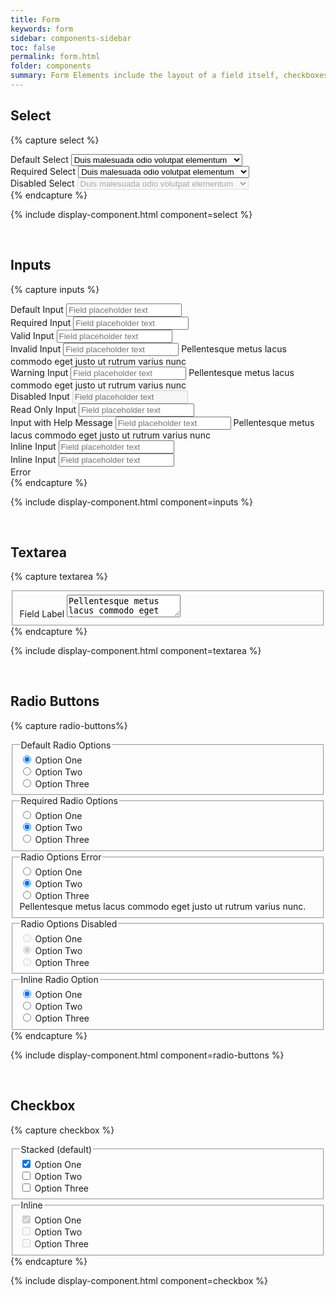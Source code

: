 ```yaml
---
title: Form
keywords: form
sidebar: components-sidebar
toc: false
permalink: form.html
folder: components
summary: Form Elements include the layout of a field itself, checkboxes, radio buttons and states of a field. Use these components along with inline help and error state treatements for any form design.
---
```


## Select

{% capture select %}
<div class="tn-form__group">
    <div class="tn-form__item">
        <label class="tn-form__label" for="select-1">Default Select</label>
        <select class="tn-form__control" id="select-1" name="">
            <option value="1">Duis malesuada odio volutpat elementum</option>
            <option value="2">Suspendisse ante ligula</option>
            <option value="3">Sed bibendum sapien at posuere interdum</option>
        </select>
    </div>
</div>

<div class="tn-form__group">
    <div class="tn-form__item">
        <label class="tn-form__label is-required" for="select-2">Required Select</label>
        <select class="tn-form__control" id="select-2" name="">
            <option value="1">Duis malesuada odio volutpat elementum</option>
            <option value="2">Suspendisse ante ligula</option>
            <option value="3">Sed bibendum sapien at posuere interdum</option>
        </select>
    </div>
</div>

<div class="tn-form__group">
    <div class="tn-form__item">
        <label class="tn-form__label" for="select-2">Disabled Select</label>
        <select class="tn-form__control" id="select-2" name="" disabled>
            <option value="1">Duis malesuada odio volutpat elementum</option>
            <option value="2">Suspendisse ante ligula</option>
            <option value="3">Sed bibendum sapien at posuere interdum</option>
        </select>
    </div>
</div>
{% endcapture %}

{% include display-component.html component=select %}

<br>

## Inputs

{% capture inputs %}
<div class="tn-form__group">
    <div class="tn-form__item">
        <label class="tn-form__label" for="input-1">Default Input</label>
        <input class="tn-form__control" type="text" id="input-1" name="" value="" placeholder="Field placeholder text">
    </div>
</div>

<div class="tn-form__group">
    <div class="tn-form__item">
        <label class="tn-form__label is-required" for="input-2">Required Input</label>
        <input class="tn-form__control" type="text" id="input-2" name="" value="" placeholder="Field placeholder text">
    </div>
</div>

<div class="tn-form__group">
    <div class="tn-form__item">
        <label class="tn-form__label" for="input-3">Valid Input</label>
        <input class="tn-form__control is-valid" type="text" id="input-3" name="" value="" placeholder="Field placeholder text">
    </div>
</div>

<div class="tn-form__group">
    <div class="tn-form__item">
        <label class="tn-form__label" for="input-4">Invalid Input</label>
        <input class="tn-form__control is-invalid" type="text" id="input-4" name="" value="" placeholder="Field placeholder text">
        <span class="tn-form__message tn-form__message--error">
            Pellentesque metus lacus commodo eget justo ut rutrum varius nunc
        </span>
    </div>
</div>

<div class="tn-form__group">
    <div class="tn-form__item">
        <label class="tn-form__label" for="input-5">Warning Input</label>
        <input class="tn-form__control is-warning" type="text" id="input-5" name="" value="" placeholder="Field placeholder text">
        <span class="tn-form__message tn-form__message--warning">
            Pellentesque metus lacus commodo eget justo ut rutrum varius nunc
        </span>
    </div>
</div>

<div class="tn-form__group">
    <div class="tn-form__item">
        <label class="tn-form__label" for="input-6">Disabled Input</label>
        <input class="tn-form__control" type="text" id="input-6" name="" value="" placeholder="Field placeholder text" disabled>
    </div>
</div>

<div class="tn-form__group">
    <div class="tn-form__item">
        <label class="tn-form__label" for="input-7">Read Only Input</label>
        <input class="tn-form__control" type="text" id="input-7" name="" value="" placeholder="Field placeholder text" readonly>
    </div>
</div>

<div class="tn-form__group">
    <div class="tn-form__item">
        <label class="tn-form__label" for="input-4">Input with Help Message</label>
        <input class="tn-form__control" type="text" id="input-4" name="" value="" placeholder="Field placeholder text">
        <span class="tn-form__message tn-form__message--help">
            Pellentesque metus lacus commodo eget justo ut rutrum varius nunc
        </span>
    </div>
</div>

<div class="tn-form__group">
    <div class="tn-form__item tn-form__item--inline">
        <label class="tn-form__label" for="input-8">Inline Input</label>
        <input class="tn-form__control" type="text" id="input-8" name="" value="" placeholder="Field placeholder text">
    </div>
    <div class="tn-form__item tn-form__item--inline">
        <label class="tn-form__label" for="input-9">Inline Input</label>
        <input class="tn-form__control" type="text" id="input-9" name="" value="" placeholder="Field placeholder text">
    </div>
    <div class="tn-form__message  tn-form__message--error">
        Error
    </div>
</div>
{% endcapture %}

{% include display-component.html component=inputs %}

<br>

## Textarea

{% capture textarea %}
<fieldset class="tn-form__group">
    <div class="tn-form__item">
        <label class="tn-form__label" for="textarea-1">Field Label</label>
        <textarea class="tn-form__control" id="textarea-1" name="" >Pellentesque metus lacus commodo eget justo ut rutrum varius nunc. Sed non rhoncus risus. Morbi sodales gravida pulvinar. Duis malesuada odio volutpat elementum vulputate massa magna scelerisque ante et accumsan tellus nunc in sem.</textarea>
    </div>
</fieldset>
{% endcapture %}

{% include display-component.html component=textarea %}

<br>

## Radio Buttons

{% capture radio-buttons%}
<fieldset class="tn-form__group">
    <legend class="tn-form__legend">Default Radio Options</legend>
    <div class="tn-form__item tn-form__item--check">
        <input class="tn-form__control" type="radio" id="radio-1" name="radio-name-1" value="" checked>
        <label class="tn-form__label" for="radio-1">Option One</label>
    </div>
    <div class="tn-form__item tn-form__item--check">
        <input class="tn-form__control" type="radio" id="radio-2" name="radio-name-1" value="">
        <label class="tn-form__label" for="radio-2">Option Two</label>
    </div>
    <div class="tn-form__item tn-form__item--check">
        <input class="tn-form__control" type="radio" id="radio-3" name="radio-name-1" value="">
        <label class="tn-form__label" for="radio-3">Option Three</label>
    </div>
</fieldset>


<fieldset class="tn-form__group">
    <legend class="tn-form__legend is-required">Required Radio Options</legend>
    <div class="tn-form__item tn-form__item--check">
        <input class="tn-form__control" type="radio" id="radio-4" name="radio-name-2" value="">
        <label class="tn-form__label" for="radio-4">Option One</label>
    </div>
    <div class="tn-form__item tn-form__item--check">
        <input class="tn-form__control" type="radio" id="radio-5" name="radio-name-2" value="" checked>
        <label class="tn-form__label" for="radio-5">Option Two</label>
    </div>
    <div class="tn-form__item tn-form__item--check">
        <input class="tn-form__control" type="radio" id="radio-5" name="radio-name-2" value="">
        <label class="tn-form__label" for="radio-5">Option Three</label>
    </div>
</fieldset>


<fieldset class="tn-form__group">
    <legend class="tn-form__legend">Radio Options Error</legend>
    <div class="tn-form__item tn-form__item--check">
        <input class="tn-form__control" type="radio" id="radio-7" name="radio-name-3" value="">
        <label class="tn-form__label" for="radio-7">Option One</label>
    </div>
    <div class="tn-form__item tn-form__item--check">
        <input class="tn-form__control" type="radio" id="radio-8" name="radio-name-3" value="" checked>
        <label class="tn-form__label" for="radio-8">Option Two</label>
    </div>
    <div class="tn-form__item tn-form__item--check">
        <input class="tn-form__control" type="radio" id="radio-9" name="radio-name-3" value="">
        <label class="tn-form__label" for="radio-9">Option Three</label>
    </div>
    <div class="tn-form__message  tn-form__message--error">
        Pellentesque metus lacus commodo eget justo ut rutrum varius nunc.
    </div>
</fieldset>


<fieldset class="tn-form__group">
    <legend class="tn-form__legend">Radio Options Disabled</legend>
    <div class="tn-form__item tn-form__item--check">
        <input class="tn-form__control" type="radio" id="radio-10" name="radio-name-4" value="" disabled>
        <label class="tn-form__label" for="radio-10">Option One</label>
    </div>
    <div class="tn-form__item tn-form__item--check">
        <input class="tn-form__control" type="radio" id="radio-11" name="radio-name-4" value="" disabled checked>
        <label class="tn-form__label" for="radio-11">Option Two</label>
    </div>
    <div class="tn-form__item tn-form__item--check">
        <input class="tn-form__control" type="radio" id="radio-12" name="radio-name-4" value="" disabled>
        <label class="tn-form__label" for="radio-12">Option Three</label>
    </div>
</fieldset>


<fieldset class="tn-form__group">
    <legend class="tn-form__legend">Inline Radio Option</legend>
    <div class="tn-form__item tn-form__item--inline tn-form__item--check">
        <input class="tn-form__control" type="radio" id="radio-13" name="radio-name-5" value="" checked>
        <label class="tn-form__label" for="radio-13">Option One</label>
    </div>
    <div class="tn-form__item tn-form__item--inline tn-form__item--check">
        <input class="tn-form__control" type="radio" id="radio-14" name="radio-name-5" value="">
        <label class="tn-form__label" for="radio-14">Option Two</label>
    </div>
    <div class="tn-form__item tn-form__item--inline tn-form__item--check">
        <input class="tn-form__control" type="radio" id="radio-15" name="radio-name-5" value="">
        <label class="tn-form__label" for="radio-15">Option Three</label>
    </div>
</fieldset>
{% endcapture %}

{% include display-component.html component=radio-buttons %}

<br>

## Checkbox

{% capture checkbox %}    
<fieldset class="tn-form__group">
    <legend class="tn-form__legend">Stacked (default)</legend>
    <div class="tn-form__item tn-form__item--check">
        <input class="tn-form__control" type="checkbox" id="checkbox-1" name="checkbox-name-1" value="" checked>
        <label class="tn-form__label" for="checkbox-1">Option One</label>
    </div>
    <div class="tn-form__item tn-form__item--check">
        <input class="tn-form__control" type="checkbox" id="checkbox-2" name="checkbox-name-1" value="">
        <label class="tn-form__label" for="checkbox-2">Option Two</label>
    </div>
    <div class="tn-form__item tn-form__item--check">
        <input class="tn-form__control" type="checkbox" id="checkbox-3" name="checkbox-name-1" value="">
        <label class="tn-form__label" for="checkbox-3">Option Three</label>
    </div>
</fieldset>

<fieldset class="tn-form__group">
    <legend class="tn-form__legend">Inline</legend>
    <div class="tn-form__item tn-form__item--inline tn-form__item--check">
        <input class="tn-form__control" type="checkbox" id="checkbox-4" name="checkbox-name-2" value="" disabled checked>
        <label class="tn-form__label" for="checkbox-4">Option One</label>
    </div>
    <div class="tn-form__item tn-form__item--inline tn-form__item--check">
        <input class="tn-form__control" type="checkbox" id="checkbox-5" name="checkbox-name-2" value="" disabled>
        <label class="tn-form__label" for="checkbox-5">Option Two</label>
    </div>
    <div class="tn-form__item tn-form__item--inline tn-form__item--check">
        <input class="tn-form__control" type="checkbox" id="checkbox-6" name="checkbox-name-2" value="" disabled>
        <label class="tn-form__label" for="checkbox-6">Option Three</label>
    </div>
</fieldset>{% endcapture %}

{% include display-component.html component=checkbox %}

<br>
